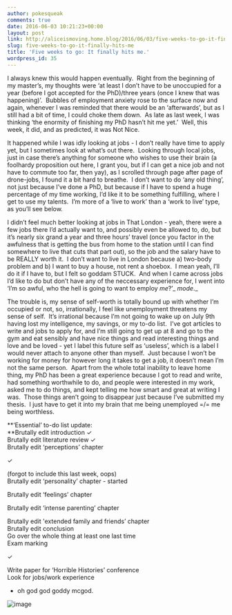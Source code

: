 ```yaml
---
author: pokesqueak
comments: true
date: 2016-06-03 10:21:23+00:00
layout: post
link: http://aliceismoving.home.blog/2016/06/03/five-weeks-to-go-it-finally-hits-me/
slug: five-weeks-to-go-it-finally-hits-me
title: 'Five weeks to go: It finally hits me.'
wordpress_id: 35
---
```



I always knew this would happen eventually.  Right from the beginning of my master’s, my thoughts were ‘at least I don’t have to be unoccupied for a year (before I got accepted for the PhD)/three years (once I knew that was happening)’.  Bubbles of employment anxiety rose to the surface now and again, whenever I was reminded that there would be an ‘afterwards’, but as I still had a bit of time, I could choke them down.  As late as last week, I was thinking ‘the enormity of finishing my PhD hasn’t hit me yet.’  Well, this week, it did, and as predicted, it was Not Nice.

It happened while I was idly looking at jobs - I don’t really have time to apply yet, but I sometimes look at what’s out there.  Looking through local jobs, just in case there’s anything for someone who wishes to use their brain (a foolhardy proposition out here, I grant you, but if I can get a nice job and not have to commute too far, then yay), as I scrolled through page after page of drone-jobs, I found it a bit hard to breathe.  I don’t want to do ‘any old thing’, not just because I’ve done a PhD, but because if I have to spend a huge percentage of my time working, I’d like it to be something fulfilling, where I get to use my talents.  I’m more of a ‘live to work’ than a ‘work to live’ type, as you’ll see below.  


I didn’t feel much better looking at jobs in That London - yeah, there were a few jobs there I’d actually want to, and possibly even be allowed to, do, but it’s nearly six grand a year and three hours’ travel (once you factor in the awfulness that is getting the bus from home to the station until I can find somewhere to live that cuts that part out), so the job and the salary have to be REALLY worth it.  I don’t want to live in London because a) two-body problem and b) I want to buy a house, not rent a shoebox.  I mean yeah, I’ll do it if I have to, but I felt so goddam STUCK.  And when I came across jobs I’d like to do but don’t have any of the neccessary experience for, I went into ‘I’m so awful, who the hell is going to want to employ _me_?’_ _mode_._  


The trouble is, my sense of self-worth is totally bound up with whether I’m occupied or not, so, irrationally, I feel like unemployment threatens my sense of self.  It’s irrational because I’m not going to wake up on July 9th having lost my intelligence, my savings, or my to-do list.  I’ve got articles to write and jobs to apply for, and I’m still going to get up at 8 and go to the gym and eat sensibly and have nice things and read interesting things and love and be loved - yet I label this future self as ‘useless’, which is a label I would never attach to anyone other than myself.  Just because I won’t be working for money for however long it takes to get a job, it doesn’t mean I’m not the same person.  Apart from the whole total inability to leave home thing, my PhD has been a great experience because I got to read and write, had something worthwhile to do, and people were interested in my work, asked me to do things, and kept telling me how smart and great at writing I was.  Those things aren’t going to disappear just because I’ve submitted my thesis.  I just have to get it into my brain that me being unemployed =/= me being worthless.  


**‘Essential’ to-do list update:  
**Brutally edit introduction 
✓  
Brutally edit literature review 
✓  
Brutally edit ‘perceptions’ chapter 

✓

(forgot to include this last week, oops)  
Brutally edit ‘personality’ chapter - started  

Brutally edit ‘feelings’ chapter  

Brutally edit ‘intense parenting’ chapter  

Brutally edit 'extended family and friends’ chapter  
Brutally edit conclusion  
Go over the whole thing at least one last time  
Exam marking 

✓

  
Write paper for ‘Horrible Histories’ conference  
Look for jobs/work experience

- oh god god goddy mcgod.

![image](https://66.media.tumblr.com/8743a49c5074b440e32505ae7fdb7140/tumblr_inline_o86wplDUMD1s70b7a_540.jpg)
